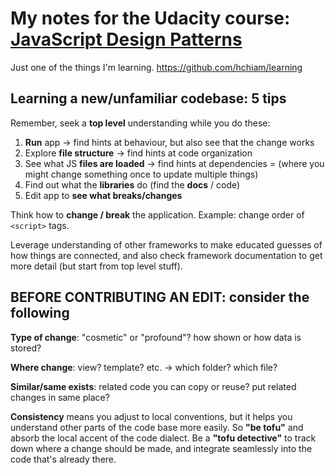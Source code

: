 # My notes for the Udacity course: [JavaScript Design Patterns](https://classroom.udacity.com/courses/ud989)

Just one of the things I'm learning. <https://github.com/hchiam/learning>

## Learning a new/unfamiliar codebase: 5 tips

Remember, seek a **top level** understanding while you do these:

1. **Run** app -> find hints at behaviour, but also see that the change works
2. Explore **file structure** -> find hints at code organization
3. See what JS **files are loaded** -> find hints at dependencies = (where you might change something once to update multiple things)
4. Find out what the **libraries** do (find the **docs** / code)
5. Edit app to **see what breaks/changes**

Think how to **change / break** the application. Example: change order of `<script>` tags.

Leverage understanding of other frameworks to make educated guesses of how things are connected, and also check framework documentation to get more detail (but start from top level stuff).

## BEFORE CONTRIBUTING AN EDIT: consider the following

**Type of change**: "cosmetic" or "profound"? how shown or how data is stored?

**Where change**: view? template? etc. -> which folder? which file?

**Similar/same exists**: related code you can copy or reuse? put related changes in same place?

**Consistency** means you adjust to local conventions, but it helps you understand other parts of the code base more easily. So **"be tofu"** and absorb the local accent of the code dialect. Be a **"tofu detective"** to track down where a change should be made, and integrate seamlessly into the code that's already there.
